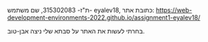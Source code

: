 
ת"ז- 315302083,
שם משתמש- eyalev18,
כתובת אתר: https://web-development-environments-2022.github.io/assignment1-eyalev18/


בחרתי לעשות את האתר על סבתא שלי ניצה אבן-טוב.


